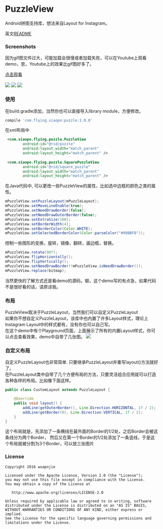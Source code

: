 # PuzzleView
Android拼图支持库，想法来自Layout for Instagram。

英文[README](https://github.com/wuapnjie/PuzzleView/blob/master/README.md)

### Screenshots
因为gif图文件过大，可能加载会很慢或者加载失败，可以在Youtube上观看demo，恩，Youtube上的效果比gif图好多了。

[点击观看](https://www.youtube.com/watch?v=jfOJCh-uDIo)
</br>
</br>
![](https://github.com/wuapnjie/PuzzleView/blob/master/screenshots/gif-demo1.gif)
![](https://github.com/wuapnjie/PuzzleView/blob/master/screenshots/gif-demo2.gif)
![](https://github.com/wuapnjie/PuzzleView/blob/master/screenshots/demo1.png)

### 使用
在build.gradle添加，当然你也可以直接导入library module，方便修改。
```gradle
compile 'com.flying.xiaopo:puzzle:1.0.0'
```

在xml布局中
```xml
 <com.xiaopo.flying.puzzle.PuzzleView
        android:id="@+id/puzzle"
        android:layout_width="match_parent"
        android:layout_height="match_parent" />
        
 <com.xiaopo.flying.puzzle.SquarePuzzleView
        android:id="@+id/square_puzzle"
        android:layout_width="match_parent"
        android:layout_height="match_parent" />
```

在Java代码中, 可以更改一些PuzzleView的属性，比如选中边框的颜色之类的属性。
```java
mPuzzleView.setPuzzleLayout(mPuzzleLayout);
mPuzzleView.setMoveLineEnable(true);
mPuzzleView.setNeedDrawBorder(false);
mPuzzleView.setNeedDrawOuterBorder(false);
mPuzzleView.setExtraSize(100);
mPuzzleView.setBorderWidth(4);
mPuzzleView.setBorderColor(Color.WHITE);
mPuzzleView.setSelectedBorderColor(Color.parseColor("#99BBFB"));
```
控制一些图形的变换，旋转，镜像，翻转，画边框，替换。
```java
mPuzzleView.rotate(90f);
mPuzzleView.flipHorizontally();
mPuzzleView.flipVertically();
mPuzzleView.setNeedDrawBorder(!mPuzzleView.isNeedDrawBorder());
mPuzzleView.replace(bitmap);
```

当然更快的了解方式还是看demo的源码，额，这个demo写的有点急，如果代码不是很好看的话，请原谅我。

### 布局
PuzzleView取决于PuzzleLayout，当然我们可以自定义PuzzleLayout
</br>
如果你不想自定义PuzzleLayout，该库中也内置了许多Layout样式，理论上Instagram Layout中的样式都有，没有你也可以自己写。
</br>
在这个demo中有个Playground页面，上面展示了所有的内置Layout样式，你可以点击查看效果，demo中自带了几张图。
![](https://github.com/wuapnjie/PuzzleView/blob/master/screenshots/demo3.png)

### 自定义布局
自定义PuzzleLayout也非常简单. 只要继承PuzzleLayout并重写layout()方法就好了。
</br>
在PuzzleLayout类中自带了几个方便布局的方法，只要灵活组合应用就可以打造各种各样的布局。比如像下面这样。
```java
public class CustomLayout extends PuzzleLayout {

    @Override
    public void layout() {
        addLine(getOuterBorder(), Line.Direction.HORIZONTAL, 1f / 2);
        addLine(getBorder(0), Line.Direction.VERTICAL, 1f / 2);
    }
}
```

这个布局就是，先添加了一条横线在最外面的Border的1/2处，之后Border会被这条线分为两个Border，
然后又在第一个Border的1/2处添加了一条竖线，于是这个布局就被分割为3个Border，可以放三张图片

### License

    Copyright 2016 wuapnjie

    Licensed under the Apache License, Version 2.0 (the "License");
    you may not use this file except in compliance with the License.
    You may obtain a copy of the License at

       http://www.apache.org/licenses/LICENSE-2.0

    Unless required by applicable law or agreed to in writing, software
    distributed under the License is distributed on an "AS IS" BASIS,
    WITHOUT WARRANTIES OR CONDITIONS OF ANY KIND, either express or implied.
    See the License for the specific language governing permissions and
    limitations under the License.
